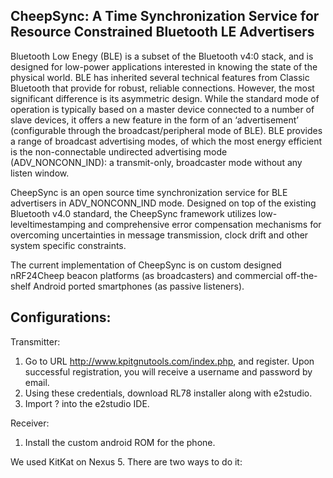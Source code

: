 CheepSync: A Time Synchronization Service for Resource Constrained Bluetooth LE Advertisers
--------------------------------------------------------------------------------------------

Bluetooth Low Enegy (BLE) is a subset of the Bluetooth v4:0 stack, and is designed for low-power applications interested in knowing the state of the physical world.
BLE has inherited several technical features from Classic Bluetooth that provide for robust, reliable connections. However, the most significant difference is its asymmetric design. While the standard
mode of operation is typically based on a master device connected to a number of slave devices, it offers a new feature in the form of an ‘advertisement’ (configurable through the broadcast/peripheral mode of BLE).
BLE provides a range of broadcast advertising modes, of which the most energy efficient is the non-connectable undirected advertising mode (ADV_NONCONN_IND): a transmit-only, broadcaster mode without any listen window.

CheepSync is an open source time synchronization service for BLE advertisers in ADV_NONCONN_IND mode.
Designed on top of the existing Bluetooth v4.0 standard, the CheepSync framework utilizes low-leveltimestamping and comprehensive error compensation mechanisms
for overcoming uncertainties in message transmission, clock drift and other system specific constraints. 

The current implementation of CheepSync is on custom designed nRF24Cheep beacon platforms (as broadcasters) and commercial off-the-shelf Android ported
smartphones (as passive listeners).

Configurations:
--------------------------------------------------------------------------------------------
Transmitter:

1. Go to URL http://www.kpitgnutools.com/index.php, and register. Upon successful registration, you will receive a username and password by email.
2. Using these credentials, download RL78 installer along with e2studio.
3. Import ? into the e2studio IDE.

Receiver:

1. Install the custom android ROM for the phone.

We used KitKat on Nexus 5. There are two ways to do it:



